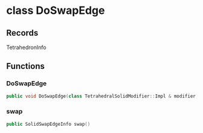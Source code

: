 # class DoSwapEdge


## Records

TetrahedronInfo



## Functions

### DoSwapEdge

```cpp
public void DoSwapEdge(class TetrahedralSolidModifier::Impl & modifier, const PolyhedronFacetEdge & edge, index_t apex)
```


### swap

```cpp
public SolidSwapEdgeInfo swap()
```




